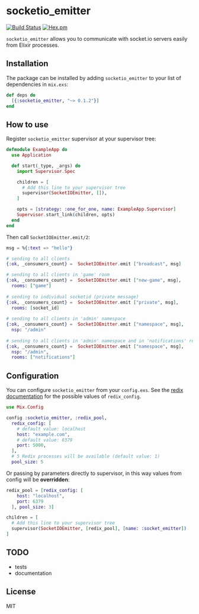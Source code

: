 # socketio_emitter

[![Build Status](https://api.travis-ci.org/chugunov/socketio_emitter.svg?branch=master)](https://travis-ci.org/chugunov/socketio_emitter)
[![Hex.pm](https://img.shields.io/hexpm/v/socketio_emitter.svg)](https://hex.pm/packages/socketio_emitter)

`socketio_emitter` allows you to communicate with socket.io servers easily from Elixir processes.

## Installation

The package can be installed
by adding `socketio_emitter` to your list of dependencies in `mix.exs`:

```elixir
def deps do
  [{:socketio_emitter, "~> 0.1.2"}]
end
```

## How to use

Register `socketio_emitter` supervisor at your supervisor tree:

```elixir
defmodule ExampleApp do
  use Application

  def start(_type, _args) do
    import Supervisor.Spec

    children = [
      # Add this line to your supervisor tree
      supervisor(SocketIOEmitter, []),
    ]

    opts = [strategy: :one_for_one, name: ExampleApp.Supervisor]
    Supervisor.start_link(children, opts)
  end
end
```

Then call `SocketIOEmitter.emit/2`:

```elixir
msg = %{:text => "hello"}

# sending to all clients
{:ok, _consumers_count} =  SocketIOEmitter.emit ["broadcast", msg]

# sending to all clients in 'game' room
{:ok, _consumers_count} =  SocketIOEmitter.emit ["new-game", msg],
  rooms: ["game"]
  
# sending to individual socketid (private message)
{:ok, _consumers_count} =  SocketIOEmitter.emit ["private", msg],
  rooms: [socket_id]
  
# sending to all clients in 'admin' namespace
{:ok, _consumers_count} =  SocketIOEmitter.emit ["namespace", msg],
  nsp: "/admin"
  
# sending to all clients in 'admin' namespace and in 'notifications' room
{:ok, _consumers_count} =  SocketIOEmitter.emit ["namespace", msg],
  nsp: "/admin",
  rooms: ["notifications"]
```

## Configuration

You can configure `socketio_emitter` from your `config.exs`. 
See the [redix documentation](https://hexdocs.pm/redix/Redix.html#start_link/2) for the possible values of `redix_config`.

```elixir
use Mix.Config

config :socketio_emitter, :redix_pool,
  redix_config: [
    # default value: localhost
    host: "example.com",
    # default value: 6379
    port: 5000,
  ],
  # 5 Redix processes will be available (default value: 1)
  pool_size: 5
```
Or passing by parameters directly to supervisor, in this way values from config will be **overridden**:

```elixir
redix_pool = [redix_config: [
    host: "localhost",
    port: 6379
  ], pool_size: 3]

children = [
  # Add this line to your supervisor tree
  supervisor(SocketIOEmitter, [redix_pool], [name: :socket_emitter])
]
```

## TODO

- tests
- documentation

## License

MIT
